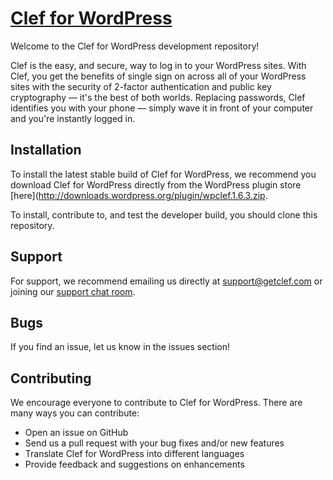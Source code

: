 # [Clef for WordPress](http://wordpress.org/plugins/wpclef/)

Welcome to the Clef for WordPress development repository!

Clef is the easy, and secure, way to log in to your WordPress sites. With Clef, you get the benefits of single sign on across all of your WordPress sites with the security of 2-factor authentication and public key cryptography — it's the best of both worlds. Replacing passwords, Clef identifies you with your phone — simply wave it in front of your computer and you're instantly logged in.

## Installation

To install the latest stable build of Clef for WordPress, we recommend you download Clef for WordPress directly from the WordPress plugin store [here](http://downloads.wordpress.org/plugin/wpclef.1.6.3.zip.

To install, contribute to, and test the developer build, you should clone this repository.

## Support

For support, we recommend emailing us directly at [support@getclef.com](mailto:support@getclef.com) or joining our [support chat room](http://www.hipchat.com/gYDBysXUf). 

## Bugs

If you find an issue, let us know in the issues section!

## Contributing

We encourage everyone to contribute to Clef for WordPress. There are many ways you can contribute:

* Open an issue on GitHub
* Send us a pull request with your bug fixes and/or new features
* Translate Clef for WordPress into different languages
* Provide feedback and suggestions on enhancements